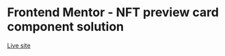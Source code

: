 # Frontend Mentor - NFT preview card component solution
[Live site](https://fancy-dieffenbachia-2a785e.netlify.app)

